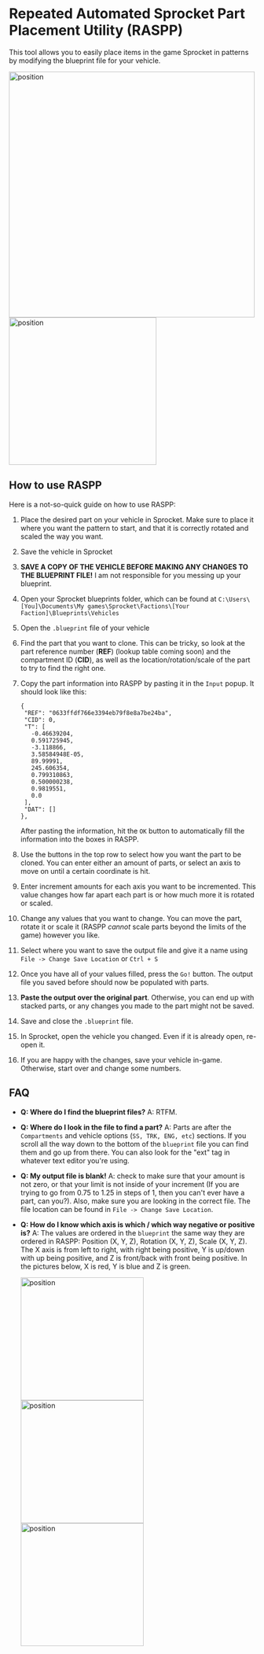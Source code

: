 # Repeated Automated Sprocket Part Placement Utility (RASPP)
This tool allows you to easily place items in the game Sprocket in patterns by modifying the blueprint file for your vehicle. 


<img src="https://user-images.githubusercontent.com/36699941/181866912-ce38f0ba-054c-4754-ac23-568f5764b45a.gif" alt="position" width="500"/><img src="https://user-images.githubusercontent.com/36699941/181866937-afd2a876-b9a7-44f1-afdc-48c028dbe5e3.png" alt="position" width="300"/>

## How to use RASPP
Here is a not-so-quick guide on how to use RASPP:

 1. Place the desired part on your vehicle in Sprocket. Make sure to place it where you want the pattern to start, and that it is correctly rotated and scaled the way you want.
 2. Save the vehicle in Sprocket
 3. **SAVE A COPY OF THE VEHICLE BEFORE MAKING ANY CHANGES TO THE BLUEPRINT FILE!** I am not responsible for you messing up your blueprint.
 4. Open your Sprocket blueprints folder, which can be found at `C:\Users\[You]\Documents\My games\Sprocket\Factions\[Your Faction]\Blueprints\Vehicles`
 5. Open the `.blueprint` file of your vehicle
 6. Find the part that you want to clone. This can be tricky, so look at the part reference number (**REF**) (lookup table coming soon) and the compartment ID (**CID**), as well as the location/rotation/scale of the part to try to find the right one.
 7. Copy the part information into RASPP by pasting it in the `Input` popup. It should look like this:
	 ```
	 {
      "REF": "0633ffdf766e3394eb79f8e8a7be24ba",
      "CID": 0,
      "T": [
        -0.46639204,
        0.591725945,
        -3.118866,
        3.58584948E-05,
        89.99991,
        245.606354,
        0.799310863,
        0.500000238,
        0.9819551,
        0.0
      ],
      "DAT": []
    }, 
    ```
    After pasting the information, hit the `OK` button to automatically fill the information into the boxes in RASPP.
    
8. Use the buttons in the top row to select how you want the part to be cloned. You can enter either an amount of parts, or select an axis to move on until a certain coordinate is hit. 
9. Enter increment amounts for each axis you want to be incremented. This value changes how far apart each part is or how much more it is rotated or scaled.
10. Change any values that you want to change. You can move the part, rotate it or scale it (RASPP *cannot* scale parts beyond the limits of the game) however you like. 
11. Select where you want to save the output file and give it a name using `File -> Change Save Location` or `Ctrl + S`
12. Once you have all of your values filled, press the `Go!` button. The output file you saved before should now be populated with parts.
13. **Paste the output over the original part**. Otherwise, you can end up with stacked parts, or any changes you made to the part might not be saved.
14. Save and close the `.blueprint` file. 
15. In Sprocket, open the vehicle you changed. Even if it is already open, re-open it.
16. If you are happy with the changes, save your vehicle in-game. Otherwise, start over and change some numbers.

## FAQ

 - **Q: Where do I find the blueprint files?** A: RTFM.
 - **Q: Where do I look in the file to find a part?** A: Parts are after the `Compartments` and  vehicle options (`SS, TRK, ENG, etc`) sections. If you scroll all the way down to the bottom of the `blueprint` file you can find them and go up from there. You can also look for the "ext" tag in whatever text editor you're using.
 - **Q: My output file is blank!** A: check to make sure that your amount is not zero, or that your limit is not inside of your increment (If you are trying to go from 0.75 to 1.25 in steps of 1, then you can't ever have a part, can you?). Also, make sure you are looking in the correct file. The file location can be found in `File -> Change Save Location`.
 - **Q: How do I know which axis is which / which way negative or positive is?** A: The values are ordered in the `blueprint` the same way they are ordered in RASPP: Position (X, Y, Z), Rotation (X, Y, Z), Scale (X, Y, Z). The X axis is from left to right, with right being positive, Y is up/down with up being positive, and Z is front/back with front being positive.  In the pictures below, X is red, Y is blue and Z is green.
 
	<img src="https://user-images.githubusercontent.com/36699941/181866228-a537e6f9-32fc-44d1-bcb7-7e4e16f51806.png" alt="position" width="250"/>
	<img src="https://user-images.githubusercontent.com/36699941/181866229-a6299564-b33a-4168-84a8-a6465e387b85.png" alt="position" width="250"/>
	<img src="https://user-images.githubusercontent.com/36699941/181866232-b4dc5bab-c4fe-4344-aef5-6bffb1c91b26.png" alt="position" width="250"/>
